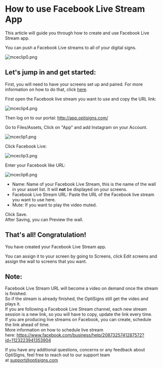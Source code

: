 # How to use Facebook Live Stream App

This article will guide you through how to create and use Facebook Live Stream app.

You can push a Facebook Live streams to all of your digital signs.

![mceclip0.png](https://support.optisigns.com/hc/article_attachments/360071919973)

## **Let's jump in and get started:**

First, you will need to have your screens set up and paired. For more information on how to do that, click [here](https://www.optisigns.com/blog/how-to-set-up-digital-signs-with-optisigns-and-amazon-fire-tv).

First open the Facebook live stream you want to use and copy the URL link:

![mceclip4.png](https://support.optisigns.com/hc/article_attachments/360071920473)

Then log on to our portal: <http://app.optisigns.com/>

Go to Files/Assets, Click on "App" and add Instagram on your Account.

![mceclip1.png](https://support.optisigns.com/hc/article_attachments/360070784894)

Click Facebook Live:

![mceclip3.png](https://support.optisigns.com/hc/article_attachments/360070785074)

Enter your Facebook like URL:

![mceclip6.png](https://support.optisigns.com/hc/article_attachments/360070785814)

* Name: Name of your Facebook Live Stream, this is the name of the wall in your asset list. It will **not** be displayed on your screens.
* Facebook Live Stream URL: Paste the URL of the Facebook live stream you want to use here.
* Mute: If you want to play the video muted.

Click Save.  
After Saving, you can Preview the wall.

## **That's all! Congratulation!**

You have created your Facebook Live Stream app.

You can assign it to your screen by going to Screens, click Edit screens and assign the wall to screens that you want.

## **Note:**

Facebook Live Stream URL will become a video on demand once the stream is finished.  
So if the stream is already finished, the OptiSigns still get the video and plays it.  
If you are following a Facebook Live Stream channel, each new stream session is a new link, so you will have to copy, update the link every time.  
If you are producing live streams on Facebook, you can create, schedule the link ahead of time.  
More information on how to schedule live stream here: <https://www.facebook.com/business/help/2087325741287572?id=1123223941353904>

If you have any additional questions, concerns or any feedback about OptiSigns, feel free to reach out to our support team at [support@optisigns.com](mailto:support@optisigns.com)
